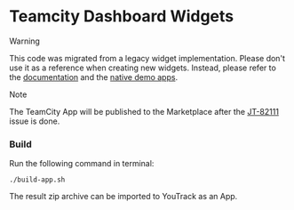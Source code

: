 # Teamcity Dashboard Widgets

> [!WARNING]  
> This code was migrated from a legacy widget implementation.
> Please don't use it as a reference when creating new widgets.
> Instead, please refer to the [documentation](https://www.jetbrains.com/help/youtrack/devportal-apps/apps-documentation.html) and the [native demo apps](https://github.com/JetBrains/youtrack-demo-app).

> [!NOTE]  
> The TeamCity App will be published to the Marketplace after the [JT-82111](https://youtrack.jetbrains.com/issue/JT-82111) issue is done.

### Build
Run the following command in terminal:
```shell
./build-app.sh
```
The result zip archive can be imported to YouTrack as an App.